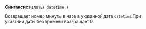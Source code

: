 **Синтаксис:**`MINUTE( datetime )`

Возвращает номер минуты в часе в указанной дате `datetime`.При указании даты без времени возвращает 0.